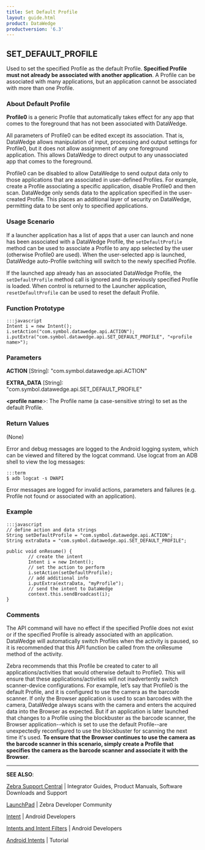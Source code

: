 ```yaml
---
title: Set Default Profile 
layout: guide.html
product: DataWedge
productversion: '6.3'
---
```


## SET_DEFAULT_PROFILE

Used to set the specified Profile as the default Profile. **Specified Profile must not already be associated with another application**. A Profile can be associated with many applications, but an application cannot be associated with more than one Profile. 

### About Default Profile
**Profile0** is a generic Profile that automatically takes effect for any app that comes to the foreground that has not been associated with DataWedge. 

All parameters of Profile0 can be edited except its association. That is, DataWedge allows manipulation of input, processing and output settings for Profile0, but it does not allow assignment of any one foreground application. This allows DataWedge to direct output to any unassociated app that comes to the foreground.

Profile0 can be disabled to allow DataWedge to send output data only to those applications that are associated in user-defined Profiles. For example, create a Profile associating a specific application, disable Profile0 and then scan. DataWedge only sends data to the application specified in the user-created Profile. This places an additional layer of security on DataWedge, permitting data to be sent only to specified applications. 

### Usage Scenario
If a launcher application has a list of apps that a user can launch and none has been associated with a DataWedge Profile, the `setDefaultProfile` method can be used to associate a Profile to any app selected by the user (otherwise Profile0 are used). When the user-selected app is launched, DataWedge auto-Profile switching will switch to the newly specified Profile. 

If the launched app already has an associated DataWedge Profile, the `setDefaultProfile` method call is ignored and its previously specified Profile is loaded. When control is returned to the Launcher application, `resetDefaultProfile` can be used to reset the default Profile.

### Function Prototype

	:::javascript
	Intent i = new Intent();
	i.setAction("com.symbol.datawedge.api.ACTION");
	i.putExtra("com.symbol.datawedge.api.SET_DEFAULT_PROFILE", "<profile name>");


### Parameters
**ACTION** [String]: "com.symbol.datawedge.api.ACTION"

**EXTRA_DATA** [String]: "com.symbol.datawedge.api.SET_DEFAULT_PROFILE"

**&lt;profile name**&gt;: The Profile name (a case-sensitive string) to set as the default Profile.

### Return Values
(None)

Error and debug messages are logged to the Android logging system, which can be viewed and filtered by the logcat command. Use logcat from an ADB shell to view the log messages:

	:::term
	$ adb logcat -s DWAPI

Error messages are logged for invalid actions, parameters and failures (e.g. Profile not found or associated with an application).

### Example

	:::javascript
	// define action and data strings
	String setDefaultProfile = "com.symbol.datawedge.api.ACTION";
	String extraData = "com.symbol.datawedge.api.SET_DEFAULT_PROFILE";

	public void onResume() {
	        // create the intent
	        Intent i = new Intent();
	        // set the action to perform
	        i.setAction(setDefaultProfile);
	        // add additional info
	        i.putExtra(extraData, "myProfile");
	        // send the intent to DataWedge
	        context.this.sendBroadcast(i);
	}

### Comments
The API command will have no effect if the specified Profile does not exist or if the specified Profile is already associated with an application. DataWedge will automatically switch Profiles when the activity is paused, so it is recommended that this API function be called from the onResume method of the activity.

Zebra recommends that this Profile be created to cater to all applications/activities that would otherwise default to Profile0. This will ensure that these applications/activities will not inadvertently switch scanner-device configurations. For example, let’s say that Profile0 is the default Profile, and it is configured to use the camera as the barcode scanner. If only the Browser application is used to scan barcodes with the camera, DataWedge always scans with the camera and enters the acquired data into the Browser as expected. But if an application is later launched that changes to a Profile using the blockbuster as the barcode scanner, the Browser application--which is set to use the default Profile--are unexpectedly reconfigured to use the blockbuster for scanning the next time it's used. **To ensure that the Browser continues to use the camera as the barcode scanner in this scenario, simply create a Profile that specifies the camera as the barcode scanner and associate it with the Browser**.

-----

**SEE ALSO**:

[Zebra Support Central](https://www.zebra.com/us/en/support-downloads.html) | Integrator Guides, Product Manuals, Software Downloads and Support

[LaunchPad](https://developer.zebra.com/welcome) | Zebra Developer Community

[Intent](https://developer.android.com/reference/android/content/Intent.html) | Android Developers

[Intents and Intent Filters](http://developer.android.com/guide/components/intents-filters.html) | Android Developers

[Android Intents](http://www.vogella.com/tutorials/AndroidIntent/article.html) | Tutorial
